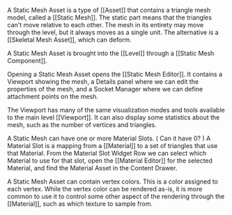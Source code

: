 A Static Mesh Asset is a type of [[Asset]] that contains a triangle mesh model, called a [[Static Mesh]].
The static part means that the triangles can't move relative to each other.
The mesh in its entirety may move through the level, but it always moves as a single unit.
The alternative is a [[Skeletal Mesh Asset]], which can deform.

A Static Mesh Asset is brought into the [[Level]] through a [[Static Mesh Component]].

Opening a Static Mesh Asset opens the [[Static Mesh Editor]].
It contains a Viewport showing the mesh, a Details panel where we can edit the properties of the mesh, and a Socket Manager where we can define attachment points on the mesh.

The Viewport has many of the same visualization modes and tools available to the main level [[Viewport]].
It can also display some statistics about the mesh, such as the number of vertices and triangles.

A Static Mesh can have one or more Material Slots.
(
Can it have 0?
)
A Material Slot is a mapping from a [[Material]] to a set of triangles that use that Material.
From the Material Slot Widget Row we can select which Material to use for that slot, open the [[Material Editor]] for the selected Material, and find the Material Asset in the Content Drawer.

A Static Mesh Asset can contain vertex colors.
This is a color assigned to each vertex.
While the vertex color can be rendered as-is, it is more common to use it to control some other aspect of the rendering through the [[Material]], such as which texture to sample from.

